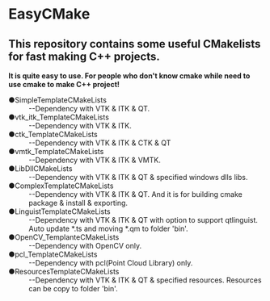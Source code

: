 # EasyCMake

## This repository contains some useful CMakelists for fast making C++ projects.

**It is quite easy to use. For people who don't know cmake while need to use cmake to make C++ project!**

<dl>

<dt>●SimpleTemplateCMakeLists</dt>

<dd>--Dependency with VTK & ITK & QT.</dd>

<dt>●vtk_itk_TemplateCMakeLists</dt>

<dd>--Dependency with VTK & ITK.</dd>

<dt>●ctk_TemplateCMakeLists</dt>

<dd>--Dependency with VTK & ITK & CTK & QT</dd>

<dt>●vmtk_TemplateCMakeLists</dt>

<dd>--Dependency with VTK & ITK & VMTK.</dd>

<dt>●LibDllCMakeLists</dt>

<dd>--Dependency with VTK & ITK & QT & specified windows dlls libs.</dd>

<dt>●ComplexTemplateCMakeLists</dt>

<dd>--Dependency with VTK & ITK & QT. And it is for building cmake package & install & exporting.</dd>

<dt>●LinguistTemplateCMakeLists</dt>

<dd>--Dependency with VTK & ITK & QT with option to support qtlinguist. Auto update *.ts and moving *.qm to folder 'bin'.</dd>

<dt>●OpenCV_TemplanteCMakeLists</dt>

<dd>--Dependency with OpenCV only.</dd>

<dt>●pcl_TemplateCMakeLists</dt>

<dd>--Dependency with pcl(Point Cloud Library) only.</dd>

<dt>●ResourcesTemplateCMakeLists</dt>

<dd>--Dependency with VTK & ITK & QT & specified resources. Resources can be copy to folder 'bin'.</dd>

</dl>
